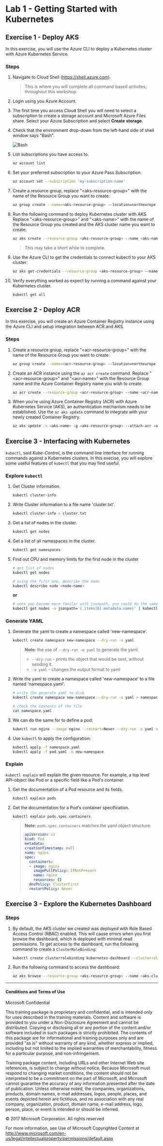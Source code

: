 # Lab 1 - Getting Started with Kubernetes

## Exercise 1 - Deploy AKS
In this exercise, you will use the Azure CLI to deploy a Kubernetes cluster with Azure Kubernetes Service.

### Steps

1. Navigate to Cloud Shell (https://shell.azure.com).

    > This is where you will complete all command based activites, throughout this workshop.

2. Login using you Azure Account.

3. The first time you access Cloud Shell you will need to select a subscription to create a storage account and Microsoft Azure Files share. Select your Azure Subscription and select **Create storage**.

4. Check that the environment drop-down from the left-hand side of shell window says "Bash".

    ![Bash](./imgs/01/01_bash.png)

5. List subscriptions you have access to.

    ```bash
    az account list
    ```

6. Set your preferred subscription to your Azure Pass Subscription.

    ```bash
    az account set --subscription 'my-subscription-name'
    ```

7. Create a resource group, replace "\<aks-resource-group>" with the name of the Resource Group you want to create:

    ```bash
    az group create --name=<aks-resource-group> --location=northeurope
    ```

8. Run the following command to deploy Kubernetes cluster with AKS. Replace "\<aks-resource-group>" and "\<aks-name>" with the name of the Resource Group you created and the AKS cluster name you want to create:

    ```bash
    az aks create --resource-group <aks-resource-group> --name <aks-name> --node-count 3 --node-vm-size "Standard_DS2_v2" --generate-ssh-keys
    ```

    > This may take a short while to complete.

9. Use the Azure CLI to get the credentials to connect kubectl to your AKS cluster:

    ```bash
    az aks get-credentials --resource-group <aks-resource-group> --name <aks-name>
    ```

10. Verify everything worked as expect by running a command against your Kubernetes cluster.

    ```bash
    kubectl get all
    ```

## Exercise 2 - Deploy ACR
In this exercise, you will create an Azure Container Registry instance using the Azure CLI and setup integration between ACR and AKS. 

### Steps

1. Create a resource group, replace "\<acr-resource-group>" with the name of the Resource Group you want to create:

    ```bash
    az group create --name=<acr-resource-group> --location=northeurope
    ```

2. Create an ACR instance using the ```az acr create``` command. Replace "\<acr-resource-group>" and "\<acr-name>" with the Resource Group name and the Azure Container Registry name you wish to create.

    ```bash
    az acr create --resource-group <acr-resource-group> --name <acr-name> --sku Basic
    ```

3. When you're using Azure Container Registry (ACR) with Azure Kubernetes Service (AKS), an authentication mechanism needs to be established. Use the ```az aks update``` command to integrate with your newly created Container Registry.

    ```bash
    az aks update -n <aks-name> -g <aks-resource-group> --attach-acr <acr-name>
    ``` 

## Exercise 3 - Interfacing with Kubernetes
```kubectl```, said *Kube-Control*, is the  command line interface for running commands against a Kubernetes clusters. In this execise, you will explore some useful features of ```kubectl``` that you may find useful.

### Explore ```kubectl```

1. Get Cluster information.

    ```bash
    kubectl cluster-info
    ```

1. Write Cluster information to a file name 'cluster.txt'.

    ```bash
    kubectl cluster-info > cluster.txt
    ```

1. Get a list of nodes in the cluster.

    ```bash
    kubectl get nodes
    ```
 
1. Get a list of all namespaces in the cluster.

    ```bash
    kubectl get namespaces
    ```

1. Find out CPU and memory limits for the first node in the cluster

    ```bash
    # get list of nodes
    kubectl get nodes

    # using the first one, describe the node
    kubectl describe node <node-name>
    ```

    **or**

    ```bash
    # once you become more familar with jsonpath, you could do the same like this
    kubectl get nodes -o jsonpath='{.items[0].metadata.name}' | kubectl describe node
    ```

### Generate YAML

1. Generate the yaml to create a namespace called 'new-namespace'.

    ```bash
    kubectl create namespace new-namespace --dry-run -o yaml
    ```

    > **Note:** the use of ```--dry-run -o yaml``` to generate the yaml. 
    >
    > * ```--dry-run``` - prints the object that would be sent, without sending it. 
    > * ```-o yaml``` - changes the output format to yaml

1. Write the yaml to create a namespace called 'new-namespace' to a file named 'namespace.yaml'.

    ```bash
    # write the generate yaml to disk
    kubectl create namespace new-namespace --dry-run -o yaml > namespace.yaml

    # check the contents of the file
    cat namespace.yaml
    ```

1. We can do the same for to define a pod:

    ```bash
    kubectl run nginx --image nginx --restart=Never --dry-run -o yaml > pod.yaml
    ```

1. Use ```kubectl``` to apply the configuration:

    ```bash
    kubectl apply -f namespace.yaml
    kubectl apply -f pod.yaml -n new-namespace
    ```

### Explain
```kubectl explain``` will explain the given resource. For example, a top level API-object like Pod or a specific field like a Pod's container. 

1. Get the documentation of a Pod resource and its fields.

    ```bash
    kubectl explain pods
    ```

1. Get the documentation for a Pod's container specification.

    ```bash
    kubectl explain pods.spec.containers
    ```

    > **Note:** ```pods.spec.containers``` matches the yaml object structure:
    > ```yaml
    > apiVersion: v1
    > kind: Pod
    > metadata:
    > creationTimestamp: null
    > name: nginx
    > spec:
    >   containers:
    >   - image: nginx
    >     imagePullPolicy: IfNotPresent
    >     name: nginx
    >     resources: {}
    >   dnsPolicy: ClusterFirst
    >   restartPolicy: Never
    > ```

## Exercise 3 - Explore the Kubernetes Dashboard

### Steps

1. By default, the AKS cluster we created was deployed with Role Based Access Control (RBAC) enabled. This will cause errors when you first browse the dashboard, which is deployed with minimal read permissions. To get access to the dashboard, run the following command to create a `ClusterRoleBinding`:

    ```bash
    kubectl create clusterrolebinding kubernetes-dashboard --clusterrole=cluster-admin --serviceaccount=kube-system:kubernetes-dashboard
    ```

1. Run the following command to access the dashboard:

    ```bash
    az aks browse --resource-group <aks-resource-group> --name <aks-cluster-name>
    ``` 
    
___
#### Conditions and Terms of Use

Microsoft Confidential  

This training package is proprietary and confidential, and is intended only for uses described in the training materials. Content and software is provided to you under a Non-Disclosure Agreement and cannot be distributed. Copying or disclosing all or any portion of the content and/or software included in such packages is strictly prohibited.
The contents of this package are for informational and training purposes only and are provided "as is" without warranty of any kind, whether express or implied, including but not limited to the implied warranties of merchantability, fitness for a particular purpose, and non-infringement.

Training package content, including URLs and other Internet Web site references, is subject to change without notice. Because Microsoft must respond to changing market conditions, the content should not be interpreted to be a commitment on the part of Microsoft, and Microsoft cannot guarantee the accuracy of any information presented after the date of publication. Unless otherwise noted, the companies, organizations, products, domain names, e-mail addresses, logos, people, places, and events depicted herein are fictitious, and no association with any real company, organization, product, domain name, e-mail address, logo, person, place, or event is intended or should be inferred. 

© 2017 Microsoft Corporation. All rights reserved

For more information, see Use of Microsoft Copyrighted Content at
http://www.microsoft.com/en-us/legal/intellectualproperty/permissions/default.aspx
